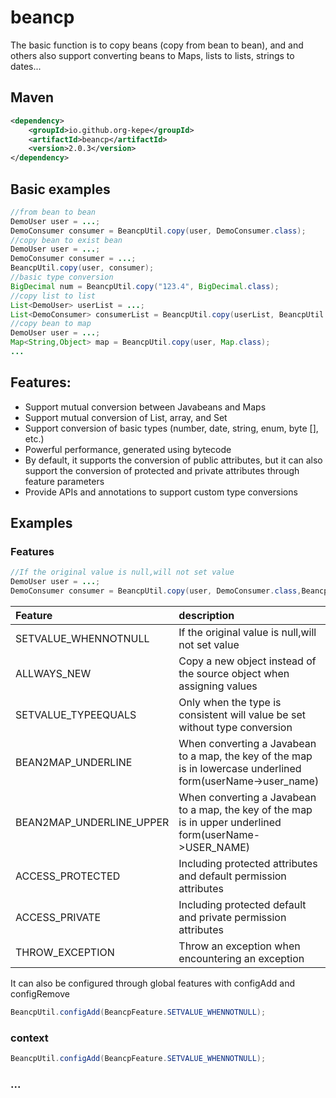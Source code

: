 # beancp
The basic function is to copy beans (copy from bean to bean), and and others also support converting beans to Maps, lists to lists, strings to dates...
## Maven
```xml
<dependency>
    <groupId>io.github.org-kepe</groupId>
    <artifactId>beancp</artifactId>
    <version>2.0.3</version>
</dependency>
```
## Basic examples

~~~Java
//from bean to bean
DemoUser user = ...;
DemoConsumer consumer = BeancpUtil.copy(user, DemoConsumer.class);
//copy bean to exist bean
DemoUser user = ...;
DemoConsumer consumer = ...;
BeancpUtil.copy(user, consumer);
//basic type conversion
BigDecimal num = BeancpUtil.copy("123.4", BigDecimal.class);
//copy list to list
List<DemoUser> userList = ...;
List<DemoConsumer> consumerList = BeancpUtil.copy(userList, BeancpUtil.type(List.class,DemoConsumer.class));
//copy bean to map
DemoUser user = ...;
Map<String,Object> map = BeancpUtil.copy(user, Map.class);
...
~~~
## Features:
* Support mutual conversion between Javabeans and Maps
* Support mutual conversion of List, array, and Set
* Support conversion of basic types (number, date, string, enum, byte [], etc.)
* Powerful performance, generated using bytecode
* By default, it supports the conversion of public attributes, but it can also support the conversion of protected and private attributes through feature parameters
* Provide APIs and annotations to support custom type conversions
## Examples
### Features
~~~Java
//If the original value is null,will not set value
DemoUser user = ...;
DemoConsumer consumer = BeancpUtil.copy(user, DemoConsumer.class,BeancpFeature.SETVALUE_WHENNOTNULL);
~~~
|  Feature   | description  |
|  :----  | :----  |
| SETVALUE_WHENNOTNULL  | If the original value is null,will not set value |
| ALLWAYS_NEW  | Copy a new object instead of the source object when assigning values |
| SETVALUE_TYPEEQUALS  | Only when the type is consistent will value be set without type conversion |
| BEAN2MAP_UNDERLINE  | When converting a Javabean to a map, the key of the map is in lowercase underlined form(userName->user_name) |
| BEAN2MAP_UNDERLINE_UPPER  | When converting a Javabean to a map, the key of the map is in upper underlined form(userName->USER_NAME) |
| ACCESS_PROTECTED  | Including protected attributes and default permission attributes |
| ACCESS_PRIVATE  | Including protected default and private permission attributes |
| THROW_EXCEPTION  | Throw an exception when encountering an exception |

It can also be configured through global features with configAdd and configRemove
~~~Java
BeancpUtil.configAdd(BeancpFeature.SETVALUE_WHENNOTNULL);
~~~
### context
~~~Java
BeancpUtil.configAdd(BeancpFeature.SETVALUE_WHENNOTNULL);
~~~
### ...